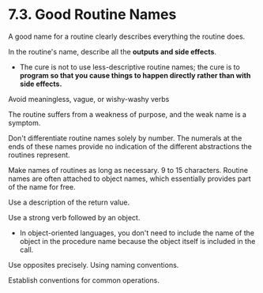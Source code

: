 # 7.3. Good Routine Names
A good name for a routine clearly describes everything the routine does.

In the routine's name, describe all the **outputs and side effects**.
- The cure is not to use less-descriptive routine names; the cure is to **program so that you cause things to happen directly rather than with side effects.**

Avoid meaningless, vague, or wishy-washy verbs

The routine suffers from a weakness of purpose, and the weak name is a symptom.

Don't differentiate routine names solely by number. The numerals at the ends of these names provide no indication of the different abstractions the routines represent.

Make names of routines as long as necessary. 9 to 15 characters. Routine names are often attached to object names, which essentially provides part of the name for free.

Use a description of the return value.

Use a strong verb followed by an object.
- In object-oriented languages, you don't need to include the name of the object in the procedure name because the object itself is included in the call.

Use opposites precisely. Using naming conventions.

Establish conventions for common operations.